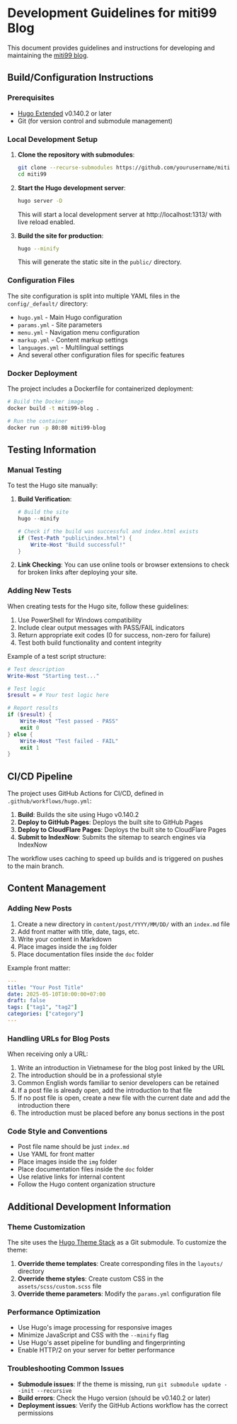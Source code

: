 # Development Guidelines for miti99 Blog

This document provides guidelines and instructions for developing and maintaining the [miti99 blog](https://miti99.com).

## Build/Configuration Instructions

### Prerequisites

- [Hugo Extended](https://gohugo.io/installation/) v0.140.2 or later
- Git (for version control and submodule management)

### Local Development Setup

1. **Clone the repository with submodules**:
   ```bash
   git clone --recurse-submodules https://github.com/yourusername/miti99.git
   cd miti99
   ```

2. **Start the Hugo development server**:
   ```bash
   hugo server -D
   ```
   This will start a local development server at http://localhost:1313/ with live reload enabled.

3. **Build the site for production**:
   ```bash
   hugo --minify
   ```
   This will generate the static site in the `public/` directory.

### Configuration Files

The site configuration is split into multiple YAML files in the `config/_default/` directory:

- `hugo.yml` - Main Hugo configuration
- `params.yml` - Site parameters
- `menu.yml` - Navigation menu configuration
- `markup.yml` - Content markup settings
- `languages.yml` - Multilingual settings
- And several other configuration files for specific features

### Docker Deployment

The project includes a Dockerfile for containerized deployment:

```bash
# Build the Docker image
docker build -t miti99-blog .

# Run the container
docker run -p 80:80 miti99-blog
```

## Testing Information

### Manual Testing

To test the Hugo site manually:

1. **Build Verification**:
   ```powershell
   # Build the site
   hugo --minify

   # Check if the build was successful and index.html exists
   if (Test-Path "public\index.html") {
       Write-Host "Build successful!"
   }
   ```

2. **Link Checking**:
   You can use online tools or browser extensions to check for broken links after deploying your site.

### Adding New Tests

When creating tests for the Hugo site, follow these guidelines:

1. Use PowerShell for Windows compatibility
2. Include clear output messages with PASS/FAIL indicators
3. Return appropriate exit codes (0 for success, non-zero for failure)
4. Test both build functionality and content integrity

Example of a test script structure:

```powershell
# Test description
Write-Host "Starting test..."

# Test logic
$result = # Your test logic here

# Report results
if ($result) {
    Write-Host "Test passed - PASS"
    exit 0
} else {
    Write-Host "Test failed - FAIL"
    exit 1
}
```

## CI/CD Pipeline

The project uses GitHub Actions for CI/CD, defined in `.github/workflows/hugo.yml`:

1. **Build**: Builds the site using Hugo v0.140.2
2. **Deploy to GitHub Pages**: Deploys the built site to GitHub Pages
3. **Deploy to CloudFlare Pages**: Deploys the built site to CloudFlare Pages
4. **Submit to IndexNow**: Submits the sitemap to search engines via IndexNow

The workflow uses caching to speed up builds and is triggered on pushes to the main branch.

## Content Management

### Adding New Posts

1. Create a new directory in `content/post/YYYY/MM/DD/` with an `index.md` file
2. Add front matter with title, date, tags, etc.
3. Write your content in Markdown
4. Place images inside the `img` folder
5. Place documentation files inside the `doc` folder

Example front matter:

```yaml
---
title: "Your Post Title"
date: 2025-05-10T10:00:00+07:00
draft: false
tags: ["tag1", "tag2"]
categories: ["category"]
---
```

### Handling URLs for Blog Posts

When receiving only a URL:
1. Write an introduction in Vietnamese for the blog post linked by the URL
2. The introduction should be in a professional style
3. Common English words familiar to senior developers can be retained
4. If a post file is already open, add the introduction to that file
5. If no post file is open, create a new file with the current date and add the introduction there
6. The introduction must be placed before any bonus sections in the post

### Code Style and Conventions

- Post file name should be just `index.md`
- Use YAML for front matter
- Place images inside the `img` folder
- Place documentation files inside the `doc` folder
- Use relative links for internal content
- Follow the Hugo content organization structure

## Additional Development Information

### Theme Customization

The site uses the [Hugo Theme Stack](https://github.com/CaiJimmy/hugo-theme-stack) as a Git submodule. To customize the theme:

1. **Override theme templates**: Create corresponding files in the `layouts/` directory
2. **Override theme styles**: Create custom CSS in the `assets/scss/custom.scss` file
3. **Override theme parameters**: Modify the `params.yml` configuration file

### Performance Optimization

- Use Hugo's image processing for responsive images
- Minimize JavaScript and CSS with the `--minify` flag
- Use Hugo's asset pipeline for bundling and fingerprinting
- Enable HTTP/2 on your server for better performance

### Troubleshooting Common Issues

- **Submodule issues**: If the theme is missing, run `git submodule update --init --recursive`
- **Build errors**: Check the Hugo version (should be v0.140.2 or later)
- **Deployment issues**: Verify the GitHub Actions workflow has the correct permissions
